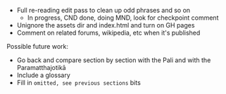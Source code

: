 * Full re-reading edit pass to clean up odd phrases and so on
  * In progress, CND done, doing MND, look for checkpoint comment
* Unignore the assets dir and index.html and turn on GH pages
* Comment on related forums, wikipedia, etc when it's published

Possible future work:
* Go back and compare section by section with the Pali and with the Paramatthajotikā
* Include a glossary
* Fill in `omitted, see previous sections` bits
